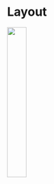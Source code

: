 # Layout

<img src = "https://github.com/youuungh/android-example-kotlin/assets/97438155/d71b6ad7-2a15-42e9-8bf0-03061c8ad8ac" width="30%" height="30%">
